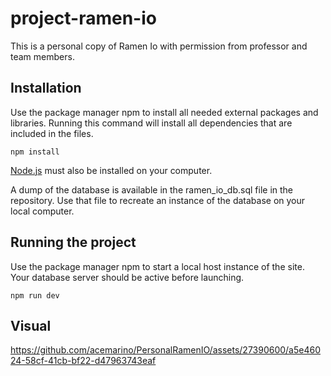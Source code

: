 # project-ramen-io
This is a personal copy of Ramen Io with permission from professor and team members. 

## Installation

Use the package manager npm to install all needed external packages and libraries. Running this command
will install all dependencies that are included in the files.

```
npm install
```

[Node.js](https://nodejs.org/en) must also be installed on your computer.

A dump of the database is available in the ramen_io_db.sql file in the repository. Use that file to
recreate an instance of the database on your local computer.

## Running the project

Use the package manager npm to start a local host instance of the site.
Your database server should be active before launching.

```
npm run dev
```
## Visual

https://github.com/acemarino/PersonalRamenIO/assets/27390600/a5e46024-58cf-41cb-bf22-d47963743eaf

